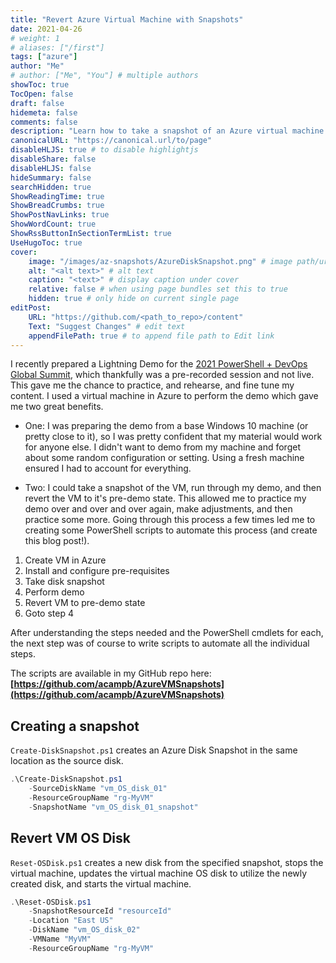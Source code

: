 ```yaml
---
title: "Revert Azure Virtual Machine with Snapshots"
date: 2021-04-26
# weight: 1
# aliases: ["/first"]
tags: ["azure"]
author: "Me"
# author: ["Me", "You"] # multiple authors
showToc: true
TocOpen: false
draft: false
hidemeta: false
comments: false
description: "Learn how to take a snapshot of an Azure virtual machine OS disk, and then quickly revert the machine back to the snapshot using Azure PowerShell."
canonicalURL: "https://canonical.url/to/page"
disableHLJS: true # to disable highlightjs
disableShare: false
disableHLJS: false
hideSummary: false
searchHidden: true
ShowReadingTime: true
ShowBreadCrumbs: true
ShowPostNavLinks: true
ShowWordCount: true
ShowRssButtonInSectionTermList: true
UseHugoToc: true
cover:
    image: "/images/az-snapshots/AzureDiskSnapshot.png" # image path/url
    alt: "<alt text>" # alt text
    caption: "<text>" # display caption under cover
    relative: false # when using page bundles set this to true
    hidden: true # only hide on current single page
editPost:
    URL: "https://github.com/<path_to_repo>/content"
    Text: "Suggest Changes" # edit text
    appendFilePath: true # to append file path to Edit link
---
```


I recently prepared a Lightning Demo for the [2021 PowerShell + DevOps Global Summit](https://events.devopscollective.org/event/powershell-devops-global-summit-2021/), which thankfully was a pre-recorded session and not live. This gave me the chance to practice, and rehearse, and fine tune my content. I used a virtual machine in Azure to perform the demo which gave me two great benefits.

* One: I was preparing the demo from a base Windows 10 machine (or pretty close to it), so I was pretty confident that my material would work for anyone else. I didn't want to demo from my machine and forget about some random configuration or setting. Using a fresh machine ensured I had to account for everything.

* Two: I could take a snapshot of the VM, run through my demo, and then revert the VM to it's pre-demo state. This allowed me to practice my demo over and over and over again, make adjustments, and then practice some more. Going through this process a few times led me to creating some PowerShell scripts to automate this process (and create this blog post!).

1. Create VM in Azure
2. Install and configure pre-requisites
3. Take disk snapshot
4. Perform demo
5. Revert VM to pre-demo state
6. Goto step 4

After understanding the steps needed and the PowerShell cmdlets for each, the next step was of course to write scripts to automate all the individual steps.

The scripts are available in my GitHub repo here: **[https://github.com/acampb/AzureVMSnapshots](https://github.com/acampb/AzureVMSnapshots)**

## Creating a snapshot

`Create-DiskSnapshot.ps1` creates an Azure Disk Snapshot in the same location as the source disk.

```powershell
.\Create-DiskSnapshot.ps1
    -SourceDiskName "vm_OS_disk_01"
    -ResourceGroupName "rg-MyVM"
    -SnapshotName "vm_OS_disk_01_snapshot"
```

## Revert VM OS Disk

`Reset-OSDisk.ps1` creates a new disk from the specified snapshot, stops the virtual machine, updates the virtual machine OS disk to utilize the newly created disk, and starts the virtual machine.

```powershell
.\Reset-OSDisk.ps1
    -SnapshotResourceId "resourceId"
    -Location "East US"
    -DiskName "vm_OS_disk_02"
    -VMName "MyVM"
    -ResourceGroupName "rg-MyVM"
```
